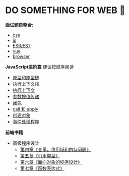 # DO SOMETHING FOR WEB :runner:
 
**面试题自整合:**
  * [css](https://github.com/AngellinaZ/blog/blob/master/%E9%9D%A2%E8%AF%95%E9%A2%98%E8%87%AA%E5%90%88%E9%9B%86/css%E9%83%A8%E5%88%86.md)
  * [js](https://github.com/AngellinaZ/blog/blob/master/%E9%9D%A2%E8%AF%95%E9%A2%98%E8%87%AA%E5%90%88%E9%9B%86/js%E9%83%A8%E5%88%86.md)
  * [ES6/ES7](https://github.com/AngellinaZ/learning-process/blob/master/%E9%9D%A2%E8%AF%95%E9%A2%98%E8%87%AA%E5%90%88%E9%9B%86/ES6%E9%83%A8%E5%88%86.md)
  * [vue](https://github.com/AngellinaZ/learning-process/blob/master/%E9%9D%A2%E8%AF%95%E9%A2%98%E8%87%AA%E5%90%88%E9%9B%86/vue%E9%83%A8%E5%88%86.md)
  * [browser](https://github.com/AngellinaZ/blog/blob/master/%E9%9D%A2%E8%AF%95%E9%A2%98%E8%87%AA%E5%90%88%E9%9B%86/%E6%B5%8F%E8%A7%88%E5%99%A8%E9%83%A8%E5%88%86.md)


  
**JavaScript进阶篇**
建议按顺序阅读

  * [原型和原型链](https://github.com/AngellinaZ/learnWeb/blob/master/articles/JavaScript%E8%BF%9B%E9%98%B6%E7%AF%87/%E5%8E%9F%E5%9E%8B%E5%92%8C%E5%8E%9F%E5%9E%8B%E9%93%BE.md)
  * [执行上下文栈](https://github.com/AngellinaZ/learnWeb/blob/master/articles/JavaScript%E8%BF%9B%E9%98%B6%E7%AF%87/%E6%89%A7%E8%A1%8C%E4%B8%8A%E4%B8%8B%E6%96%87%E6%A0%88.md)
  * [执行上下文](https://github.com/AngellinaZ/learnWeb/blob/master/articles/JavaScript%E8%BF%9B%E9%98%B6%E7%AF%87/%E6%89%A7%E8%A1%8C%E4%B8%8A%E4%B8%8B%E6%96%87.md)
  * [参数按值传递](https://github.com/AngellinaZ/learnWeb/blob/master/articles/JavaScript%E8%BF%9B%E9%98%B6%E7%AF%87/%E5%8F%82%E6%95%B0%E6%8C%89%E5%80%BC%E4%BC%A0%E9%80%92.md)		
  * [闭包](https://github.com/AngellinaZ/learnWeb/blob/master/articles/JavaScript%E8%BF%9B%E9%98%B6%E7%AF%87/%E9%97%AD%E5%8C%85(Closure).md)
  * [call 和 apply](https://github.com/AngellinaZ/learnWeb/blob/master/articles/JavaScript%E8%BF%9B%E9%98%B6%E7%AF%87/call%20%E5%92%8C%20apply.md)
  * [创建对象](https://github.com/AngellinaZ/learnWeb/blob/master/articles/JavaScript%E8%BF%9B%E9%98%B6%E7%AF%87/%E5%88%9B%E5%BB%BA%E5%AF%B9%E8%B1%A1.md)
  * [事件处理程序](https://github.com/AngellinaZ/learnWeb/blob/master/articles/JavaScript%E8%BF%9B%E9%98%B6%E7%AF%87/%E4%BA%8B%E4%BB%B6%E5%A4%84%E7%90%86%E7%A8%8B%E5%BA%8F.md)


**前端书籍**  
* 高级程序设计
  * [第四章《变量，作用域和内存问题》](https://github.com/AngellinaZ/learnWeb/blob/master/books/%E9%AB%98%E7%BA%A7%E7%A8%8B%E5%BA%8F%E8%AE%BE%E8%AE%A1/%E7%AC%AC%E5%9B%9B%E7%AB%A0%E3%80%8A%E5%8F%98%E9%87%8F%EF%BC%8C%E4%BD%9C%E7%94%A8%E5%9F%9F%E5%92%8C%E5%86%85%E5%AD%98%E9%97%AE%E9%A2%98%E3%80%8B/%E5%8F%98%E9%87%8F%EF%BC%8C%E4%BD%9C%E7%94%A8%E5%9F%9F%E5%92%8C%E5%86%85%E5%AD%98%E9%97%AE%E9%A2%98.md)
  * [第五章《引用类型》](https://github.com/AngellinaZ/learnWeb/blob/master/books/%E9%AB%98%E7%BA%A7%E7%A8%8B%E5%BA%8F%E8%AE%BE%E8%AE%A1/%E7%AC%AC%E4%BA%94%E7%AB%A0%E3%80%8A%E5%BC%95%E7%94%A8%E7%B1%BB%E5%9E%8B%E3%80%8B/%E5%BC%95%E7%94%A8%E7%B1%BB%E5%9E%8B.md)
  * [第六章《面向对象的程序设计》](https://github.com/AngellinaZ/learnWeb/blob/master/books/%E9%AB%98%E7%BA%A7%E7%A8%8B%E5%BA%8F%E8%AE%BE%E8%AE%A1/%E7%AC%AC%E5%85%AD%E7%AB%A0%E3%80%8A%E9%9D%A2%E5%90%91%E5%AF%B9%E8%B1%A1%E7%9A%84%E7%A8%8B%E5%BA%8F%E8%AE%BE%E8%AE%A1%E3%80%8B/%E9%9D%A2%E5%90%91%E5%AF%B9%E8%B1%A1%E7%9A%84%E7%A8%8B%E5%BA%8F%E8%AE%BE%E8%AE%A1.md)
  * [第七章《函数表达式》](https://github.com/AngellinaZ/learnWeb/blob/master/books/%E9%AB%98%E7%BA%A7%E7%A8%8B%E5%BA%8F%E8%AE%BE%E8%AE%A1/%E7%AC%AC%E4%B8%83%E7%AB%A0%E3%80%8A%E5%87%BD%E6%95%B0%E8%A1%A8%E8%BE%BE%E5%BC%8F%E3%80%8B/%E5%87%BD%E6%95%B0%E8%A1%A8%E8%BE%BE%E5%BC%8F.md)
